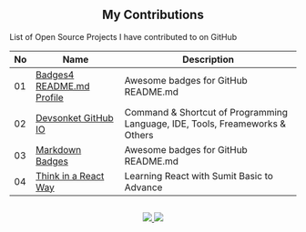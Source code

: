 <h2 align='center'> My Contributions</h2>

List of Open Source Projects I have contributed to on GitHub

| No   | Name                        | Description        |
| ---- | ----------------------------| ------------------ |
| 01   | [Badges4 README.md Profile](https://github.com/mrhrifat/Badges4-README.md-Profile) | Awesome badges for GitHub README.md |
| 02   | [Devsonket GitHub IO](https://github.com/mrhrifat/devsonket.github.io) | Command & Shortcut of Programming Language, IDE, Tools, Freameworks & Others |
| 03   | [Markdown Badges](https://github.com/mrhrifat/markdown-badges) | Awesome badges for GitHub README.md |
| 04   | [Think in a React Way](https://github.com/mrhrifat/think-in-a-react-way) | Learning React with Sumit Basic to Advance |

##
<div align='center'>
    <a href='https://github.com/mrhrifat#moreover'>
    <img src='https://custom-icon-badges.herokuapp.com/badge/Go_To_Back-D14836?style=for-the-badge&logo=arrow-left&logoColor=white'/>
    </a>
    <a href='https://github.com/mrhrifat'>
    <img src='https://img.shields.io/badge/Go_To_Profile-07C160?style=for-the-badge&logo=GitHub&logoColor=white'/>
    </a>
</div>